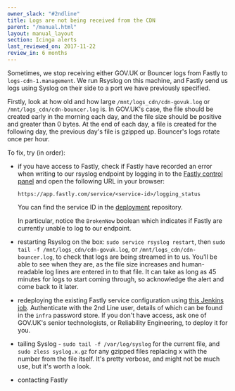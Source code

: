```yaml
---
owner_slack: "#2ndline"
title: Logs are not being received from the CDN
parent: "/manual.html"
layout: manual_layout
section: Icinga alerts
last_reviewed_on: 2017-11-22
review_in: 6 months
---
```


Sometimes, we stop receiving either GOV.UK or Bouncer logs from Fastly
to `logs-cdn-1.management`. We run Rsyslog on this machine, and Fastly
send us logs using Syslog on their side to a port we have previously
specified.

Firstly, look at how old and how large `/mnt/logs_cdn/cdn-govuk.log` or
`/mnt/logs_cdn/cdn-bouncer.log` is. In GOV.UK's case, the file should be
created early in the morning each day, and the file size should be
positive and greater than 0 bytes. At the end of each day, a file is
created for the following day, the previous day's file is gzipped up.
Bouncer's logs rotate once per hour.

To fix, try (in order):

-   if you have access to Fastly, check if Fastly have recorded an error
    when writing to our rsyslog endpoint by logging in to the [Fastly
    control panel](https://app.fastly.com/) and open the following URL
    in your browser:

        https://app.fastly.com/service/<service-id>/logging_status

    You can find the service ID in the
    [deployment](https://github.com/alphagov/govuk-secrets/blob/8a85170d639fb82f0f86653aba2e536655811741/puppet/hieradata/production.yaml#L15-L18)
    repository.

    In particular, notice the `BrokenNow` boolean which indicates if
    Fastly are currently unable to log to our endpoint.

-   restarting Rsyslog on the box: `sudo service rsyslog restart`, then
    `sudo tail -f /mnt/logs_cdn/cdn-govuk.log`, or
    `/mnt/logs_cdn/cdn-bouncer.log`, to check that logs are being
    streamed in to us. You'll be able to see when they are, as the
    file size increases and human-readable log lines are entered in to
    that file. It can take as long as 45 minutes for logs to start
    coming through, so acknowledge the alert and come back to it later.
-   redeploying the existing Fastly service configuration using [this
    Jenkins
    job](https://deploy.publishing.service.gov.uk/job/Deploy_CDN/).
    Authenticate with the 2nd Line user, details of which can be found
    in the `infra` password store. If you don't have access, ask one of
    GOV.UK's senior technologists, or Reliability Engineering, to deploy
    it for you.
-   tailing Syslog - `sudo tail -f /var/log/syslog` for the current file,
    and `sudo zless syslog.x.gz` for any gzipped files replacing x with
    the number from the file itself. It's pretty verbose, and might not
    be much use, but it's worth a look.
-   contacting Fastly
